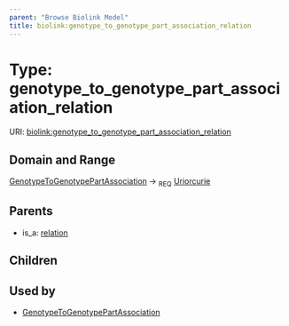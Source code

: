```yaml
---
parent: "Browse Biolink Model"
title: biolink:genotype_to_genotype_part_association_relation
---
```


# Type: genotype_to_genotype_part_association_relation




URI: [biolink:genotype_to_genotype_part_association_relation](https://w3id.org/biolink/vocab/genotype_to_genotype_part_association_relation)


## Domain and Range

[GenotypeToGenotypePartAssociation](GenotypeToGenotypePartAssociation.md) ->  <sub>REQ</sub> [Uriorcurie](types/Uriorcurie.md)

## Parents

 *  is_a: [relation](relation.md)

## Children


## Used by

 * [GenotypeToGenotypePartAssociation](GenotypeToGenotypePartAssociation.md)
